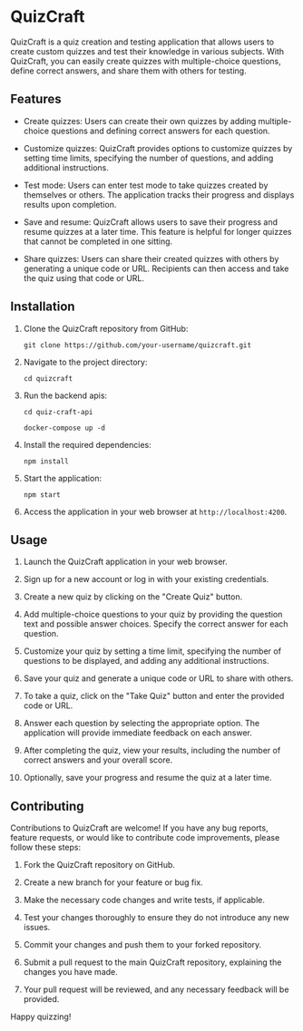 # QuizCraft

QuizCraft is a quiz creation and testing application that allows users to create custom quizzes and test their knowledge in various subjects. With QuizCraft, you can easily create quizzes with multiple-choice questions, define correct answers, and share them with others for testing.

## Features

- Create quizzes: Users can create their own quizzes by adding multiple-choice questions and defining correct answers for each question.

- Customize quizzes: QuizCraft provides options to customize quizzes by setting time limits, specifying the number of questions, and adding additional instructions.

- Test mode: Users can enter test mode to take quizzes created by themselves or others. The application tracks their progress and displays results upon completion.

- Save and resume: QuizCraft allows users to save their progress and resume quizzes at a later time. This feature is helpful for longer quizzes that cannot be completed in one sitting.

- Share quizzes: Users can share their created quizzes with others by generating a unique code or URL. Recipients can then access and take the quiz using that code or URL.

## Installation

1. Clone the QuizCraft repository from GitHub:

   ```
   git clone https://github.com/your-username/quizcraft.git
   ```

2. Navigate to the project directory:

   ```
   cd quizcraft
   ```
3. Run the backend apis:
   ```
   cd quiz-craft-api
   ```
   ```
   docker-compose up -d
   ```
3. Install the required dependencies:

   ```
   npm install
   ```

4. Start the application:

   ```
   npm start
   ```

5. Access the application in your web browser at `http://localhost:4200`.

## Usage

1. Launch the QuizCraft application in your web browser.

2. Sign up for a new account or log in with your existing credentials.

3. Create a new quiz by clicking on the "Create Quiz" button.

4. Add multiple-choice questions to your quiz by providing the question text and possible answer choices. Specify the correct answer for each question.

5. Customize your quiz by setting a time limit, specifying the number of questions to be displayed, and adding any additional instructions.

6. Save your quiz and generate a unique code or URL to share with others.

7. To take a quiz, click on the "Take Quiz" button and enter the provided code or URL.

8. Answer each question by selecting the appropriate option. The application will provide immediate feedback on each answer.

9. After completing the quiz, view your results, including the number of correct answers and your overall score.

10. Optionally, save your progress and resume the quiz at a later time.

## Contributing

Contributions to QuizCraft are welcome! If you have any bug reports, feature requests, or would like to contribute code improvements, please follow these steps:

1. Fork the QuizCraft repository on GitHub.

2. Create a new branch for your feature or bug fix.

3. Make the necessary code changes and write tests, if applicable.

4. Test your changes thoroughly to ensure they do not introduce any new issues.

5. Commit your changes and push them to your forked repository.

6. Submit a pull request to the main QuizCraft repository, explaining the changes you have made.

7. Your pull request will be reviewed, and any necessary feedback will be provided.

Happy quizzing!